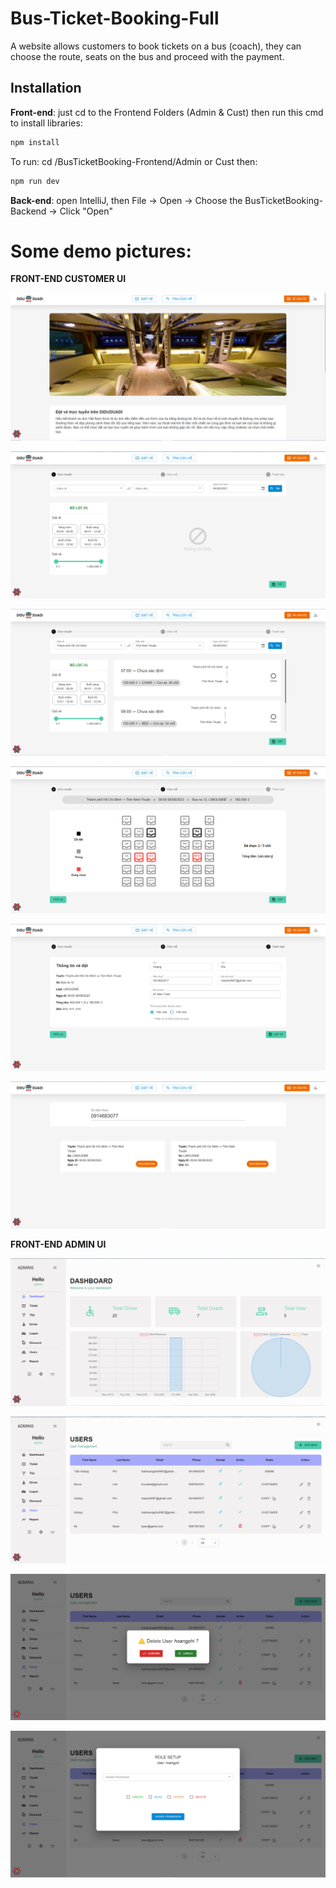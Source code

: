 # Bus-Ticket-Booking-Full

A website allows customers to book tickets on a bus (coach), they can choose the route, seats on the bus and proceed with the payment.

## Installation

__Front-end__: just cd to the Frontend Folders (Admin & Cust) then run this cmd to install libraries:

```bash
npm install
```

To run: cd /BusTicketBooking-Frontend/Admin or Cust then:
```bash
npm run dev
```

__Back-end__: open IntelliJ, then File -> Open -> Choose the BusTicketBooking-Backend -> Click "Open"

# Some demo pictures:

__FRONT-END CUSTOMER UI__

![Home page](./pictures/home_page.png)

![Trip select 1](./pictures/trip_select_1.png)

![Trip select 2](./pictures/trip_select_2.png)

![seat select](./pictures/seat_select.png)

![Payment](./pictures/payment.png)

![TicketSearching](./pictures/ticket_search.png)

__FRONT-END ADMIN UI__

![dashboard](./pictures/aadmin_dashboard.png)

![user_manage](./pictures/user_manage.png)

![delete user](./pictures/delete_user.png)

![Role setup](./pictures/staff_role_setup.png)

